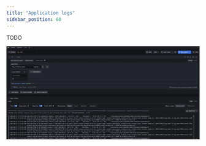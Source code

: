 ```yaml
---
title: "Application logs"
sidebar_position: 60
---
```


TODO

![Loki Logs](./assets/logs-explore.webp)
